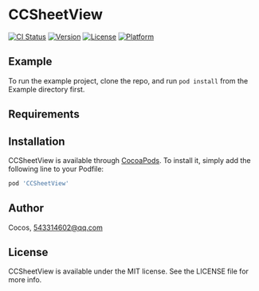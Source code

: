 # CCSheetView

[![CI Status](https://img.shields.io/travis/Cocos/CCSheetView.svg?style=flat)](https://travis-ci.org/Cocos/CCSheetView)
[![Version](https://img.shields.io/cocoapods/v/CCSheetView.svg?style=flat)](https://cocoapods.org/pods/CCSheetView)
[![License](https://img.shields.io/cocoapods/l/CCSheetView.svg?style=flat)](https://cocoapods.org/pods/CCSheetView)
[![Platform](https://img.shields.io/cocoapods/p/CCSheetView.svg?style=flat)](https://cocoapods.org/pods/CCSheetView)

## Example

To run the example project, clone the repo, and run `pod install` from the Example directory first.

## Requirements

## Installation

CCSheetView is available through [CocoaPods](https://cocoapods.org). To install
it, simply add the following line to your Podfile:

```ruby
pod 'CCSheetView'
```

## Author

Cocos, 543314602@qq.com

## License

CCSheetView is available under the MIT license. See the LICENSE file for more info.
